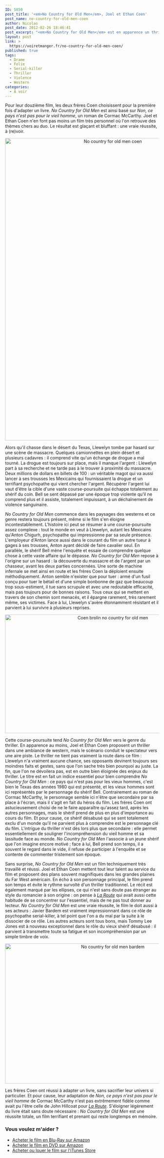 ```yaml
---
ID: 5850
post_title: '<em>No Country for Old Men</em>, Joel et Ethan Coen'
post_name: no-country-for-old-men-coen
author: Nicolas
post_date: 2012-02-26 18:46:41
post_excerpt: "<em>No Country for Old Men</em> est en apparence un thriller teinté d'une touche de western. En apparence seulement car le douzième film des frères Coen est aussi et surtout l'histoire d'un vieil homme qui ne comprend plus son époque. Un film glaçant et brillant."
layout: post
link: >
  https://voiretmanger.fr/no-country-for-old-men-coen/
published: true
tags:
  - Drame
  - Folie
  - Serial-killer
  - Thriller
  - Violence
  - Western
categories:
  - À voir
---
```

<p>Pour leur douzième film, les deux frères Coen choisissent pour la première fois d'adapter un livre. <em>No Country for Old Men</em> est ainsi basé sur <em>Non, ce pays n'est pas pour le vieil homme</em>, un roman de Cormac McCarthy. Joel et Ethan Coen n'en font pas moins un film très personnel où l'on retrouve des thèmes chers au duo. Le résultat est glaçant et bluffant : une vraie réussite, à (re)voir.</p>

<div style="text-align: center;"><a href="http://www.allocine.fr/film/fichefilm_gen_cfilm=110096.html"><img class="aligncenter" style="border-style: initial; border-color: initial; border-image: initial; border-width: 0px;" src="https://voiretmanger.fr/wp-content/uploads/2012/02/no-country-for-old-men-coen.jpg" alt="No country for old men coen" width="690" height="989" border="0" /></a></div>
<p>Alors qu'il chasse dans le désert du Texas, Llewelyn tombe par hasard sur une scène de massacre. Quelques camionnettes en plein désert et plusieurs cadavres : il comprend vite qu'un échange de drogue a mal tourné. La drogue est toujours sur place, mais il manque l'argent : Llewelyn part à sa recherche et ne tarde pas à le trouver à proximité du massacre. Deux millions de dollars en billets de 100 : un véritable magot qui va aussi lancer à ses trousses les Mexicains qui fournissaient la drogue et un terrifiant psychopathe qui vient chercher l'argent. Récupérer l'argent lui vaut d'être la cible d'une vaste course-poursuite qui échappe totalement au shérif du coin. Bell se sent dépassé par une époque trop violente qu'il ne comprend plus et il assiste, totalement impuissant, à un déchaînement de violence sanguinaire.</p>
<p><em>No Country for Old Men</em> commence dans les paysages des westerns et ce genre restera toujours présent, même si le film s'en éloigne incontestablement. L'histoire ici peut se résumer à une course-poursuite assez complexe : tout le monde en veut à Llewelyn, autant les Mexicains qu'Anton Chigurh, psychopathe qui impressionne par sa seule présence. L'employeur d'Anton lance aussi dans le courant du film un autre tueur à gages à ses trousses, Anton ayant décidé de faire cavalier seul. En parallèle, le shérif Bell mène l'enquête et essaie de comprendre quelque chose à cette vaste affaire qui le dépasse. <em>No Country for Old Men</em> repose à l'origine sur un hasard : la découverte du massacre et de l'argent par un chasseur, avant les deux parties concernées. Une sorte de machine infernale se met ainsi en route et les frères Coen la déploient ensuite méthodiquement. Anton semble n'exister que pour tuer : armé d'un fusil conçu pour tuer le bétail et d'une simple bonbonne de gaz que beaucoup trop sous-estiment, il tue sans scrupule et avec une redoutable efficacité, mais pas toujours pour de bonnes raisons. Tous ceux qui se mettent en travers de son chemin sont menacés, et il épargne rarement, très rarement même, ses victimes. Face à lui, Llewelyn s'avère étonnamment résistant et il parvient à lui survivre à plusieurs reprises.</p>

<div style="text-align: center;"><img class="aligncenter" style="border-style: initial; border-color: initial; border-image: initial; border-width: 0px;" src="https://voiretmanger.fr/wp-content/uploads/2012/02/coen-brolin-no-country-for-old-men.jpg" alt="Coen brolin no country for old men" width="690" height="388" border="0" /></div>
<p>Cette course-poursuite tend <em>No Country for Old Men</em> vers le genre du thriller. En apparence au moins, Joel et Ethan Coen proposent un thriller dans une ambiance de western, mais le scénario conduit le spectateur vers une aire piste. Le thriller ne tient pas vraiment la route dans ce film : Llewelyn n'a vraiment aucune chance, ses opposants devinent toujours ses moindres faits et gestes, sans que l'on sache très bien pourquoi au juste. La fin, que l'on ne dévoilera pas, est en outre bien éloignée des enjeux du thriller. Le titre est en fait un indice essentiel pour bien comprendre <em>No Country for Old Men</em> : ce pays qui n'est pas pour les vieux hommes, c'est bien le Texas des années 1980 qui est présenté, et les vieux hommes sont ici représentés par le personnage du shérif Bell. Contrairement au roman de Cormac McCarthy, le personnage semble ici n'être que secondaire par sa place à l'écran, mais il s'agit en fait du héros du film. Les frères Coen ont astucieusement choisi de ne le faire apparaître qu'assez tard, après les autres personnages, mais le shérif prend de plus en plus d'importance au cours du film. Et pour cause, ce shérif désabusé qui se sent totalement exclu d'un monde qu'il ne parvient plus à comprendre est le personnage clé du film. L'intrigue du thriller n'est dès lors plus que secondaire : elle permet essentiellement de souligner l'incompréhension du vieil homme et sa lassitude face au monde. <em>No Country for Old Men</em> l'associe à un jeune shérif que l'on imagine encore motivé ; face à lui, Bell prend son temps, il a souvent le regard dans le vide, il refuse de participer à l'enquête et se contente de commenter tristement son époque.</p>
<p>Sans surprise, <em>No Country for Old Men</em> est un film techniquement très travaillé et réussi. Joel et Ethan Coen mettent tout leur talent au service du film et proposent des plans souvent magnifiques dans les grandes plaines du Far West américain. En écho à son personnage principal, le film prend son temps et évite le rythme survolté d'un thriller traditionnel. Le récit est également marqué par les ellipses, ce qui n'est sans doute pas étranger au style du romancier à son origine : on pense à <em><a href="https://voiretmanger.fr/2009/03/08/la-route-cormac-mccarthy/">La Route</a></em> qui avait aussi cette habitude de se concentrer sur l'essentiel, mais de ne pas tout donner au lecteur. <em>No Country for Old Men</em> est une vraie réussite, le film le doit aussi à ses acteurs : Javier Bardem est vraiment impressionnant dans ce rôle de psychopathe serial-killer, à tel point que l'on a du mal par la suite à le dissocier de ce rôle. Les autres acteurs sont tous bons, mais Tommy Lee Jones est à nouveau exceptionnel dans le rôle du vieux shérif désabusé : il parvient à transmettre toute sa fatigue et son incompréhension par un simple timbre de voix.</p>

<div style="text-align: center;"><img class="aligncenter" style="border-style: initial; border-color: initial; border-image: initial; border-width: 0px;" src="https://voiretmanger.fr/wp-content/uploads/2012/02/no-country-for-old-men-bardem.jpg" alt="No country for old men bardem" width="690" height="458" border="0" /></div>
<p>Les frères Coen ont réussi à adapter un livre, sans sacrifier leur univers si particulier. Et pour cause, leur adaptation de <em>Non, ce pays n'est pas pour le vieil homme</em> de Cormac McCarthy n'est pas extrêmement fidèle comme avait pu l'être celle de John Hillcoat pour <em><a href="https://voiretmanger.fr/2009/12/05/la-route-hillcoat/">La Route</a></em>. S'éloigner légèrement du livre était sans doute nécessaire : <em>No Country for Old Men</em> est une réussite totale, un film terrifiant et prenant qui reste longtemps en mémoire.</p>

<div class="amazon">
<h3>Vous voulez m'aider ?</h3>
<ul>
	<li><a href="http://www.amazon.fr/gp/product/B001B16PHY/ref=as_li_ss_tl?ie=UTF8&amp;tag=leblogdenic07-21&amp;linkCode=as2&amp;camp=1642&amp;creative=19458&amp;creativeASIN=B001B16PHY">Acheter le film en Blu-Ray sur Amazon</a></li>
	<li><a href="http://www.amazon.fr/gp/product/B001B0LYW6/ref=as_li_ss_tl?ie=UTF8&amp;tag=leblogdenic07-21&amp;linkCode=as2&amp;camp=1642&amp;creative=19458&amp;creativeASIN=B001B0LYW6">Acheter le film en DVD sur Amazon</a></li>
	<li><a href="https://itunes.apple.com/fr/movie/no-country-for-old-men-vost/id388083125">Acheter ou louer le film sur l'iTunes Store</a></li>
</ul>
</div>